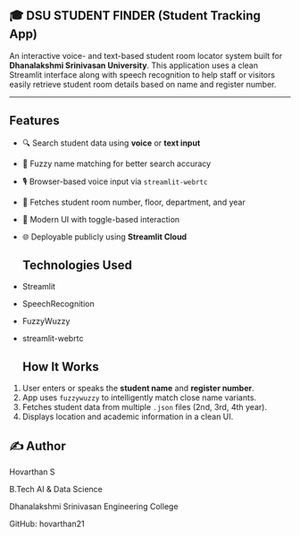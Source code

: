 ## 🎓 DSU STUDENT FINDER (Student Tracking App)

An interactive voice- and text-based student room locator system built for **Dhanalakshmi Srinivasan University**. This application uses a clean Streamlit interface along with speech recognition to help staff or visitors easily retrieve student room details based on name and register number.

---

##  Features

- 🔍 Search student data using **voice** or **text input**
- 🧠 Fuzzy name matching for better search accuracy
- 🎙️ Browser-based voice input via `streamlit-webrtc`
- 📄 Fetches student room number, floor, department, and year
- 🎨 Modern UI with toggle-based interaction
- 🌐 Deployable publicly using **Streamlit Cloud**

  ##  Technologies Used
- Streamlit

- SpeechRecognition

- FuzzyWuzzy

- streamlit-webrtc

  ##  How It Works

1. User enters or speaks the **student name** and **register number**.
2. App uses `fuzzywuzzy` to intelligently match close name variants.
3. Fetches student data from multiple `.json` files (2nd, 3rd, 4th year).
4. Displays location and academic information in a clean UI.


## ✍️ Author

Hovarthan S

B.Tech AI & Data Science 

Dhanalakshmi Srinivasan Engineering College

GitHub: hovarthan21

